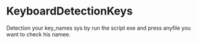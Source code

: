 # KeyboardDetectionKeys
Detection your key_names sys by run the script exe and press anyfile you want to check his namee.
